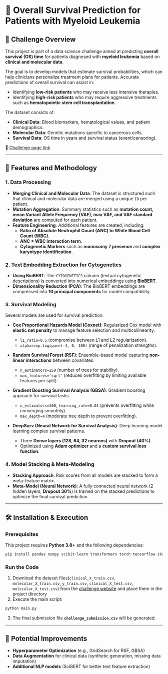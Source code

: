 # 🔬 Overall Survival Prediction for Patients with Myeloid Leukemia

## 📌 Challenge Overview

This project is part of a data science challenge aimed at predicting **overall survival (OS) time** for patients diagnosed with **myeloid leukemia** based on **clinical and molecular data**. 

The goal is to develop models that estimate survival probabilities, which can help clinicians personalize treatment plans for patients. Accurate predictions of overall survival can assist in:

- Identifying **low-risk patients** who may receive less intensive therapies.
- Identifying **high-risk patients** who may require aggressive treatments such as **hematopoietic stem cell transplantation**.

The dataset consists of:
- **Clinical Data**: Blood biomarkers, hematological values, and patient demographics.
- **Molecular Data**: Genetic mutations specific to cancerous cells.
- **Survival Data**: OS time in years and survival status (event/censoring).

🔗 [Challenge page link](https://challengedata.ens.fr/challenges/162)

---

## 🚀 Features and Methodology

### **1. Data Processing**
- **Merging Clinical and Molecular Data**: The dataset is structured such that clinical and molecular data are merged using a unique `ID` per patient.
- **Mutation Aggregation**: Summary statistics such as **mutation count, mean Variant Allele Frequency (VAF), max VAF, and VAF standard deviation** are computed for each patient.
- **Feature Engineering**: Additional features are created, including:
  - **Ratio of Absolute Neutrophil Count (ANC) to White Blood Cell Count (WBC)**.
  - **ANC * WBC interaction term**.
  - **Cytogenetic Markers** such as **monosomy 7 presence** and **complex karyotype identification**.

### **2. Text Embedding Extraction for Cytogenetics**
- **Using BioBERT**: The `CYTOGENETICS` column (textual cytogenetic descriptions) is converted into numerical embeddings using **BioBERT**.
- **Dimensionality Reduction (PCA)**: The BioBERT embeddings are compressed into **10 principal components** for model compatibility.

### **3. Survival Modeling**
Several models are used for survival prediction:

- **Cox Proportional Hazards Model (Coxnet)**: Regularized Cox model with **elastic net penalty** to manage feature selection and multicollinearity.
  - `l1_ratio=0.5` (compromise between L1 and L2 regularization).
  - `alphas=np.logspace(-4, 0, 100)` (range of penalization strengths).

- **Random Survival Forest (RSF)**: Ensemble-based model capturing **non-linear interactions** between covariates.
  - `n_estimators=250` (number of trees for stability).
  - `max_features='sqrt'` (reduces overfitting by limiting available features per split).

- **Gradient Boosting Survival Analysis (GBSA)**: Gradient boosting approach for survival tasks.
  - `n_estimators=300`, `learning_rate=0.01` (prevents overfitting while converging smoothly).
  - `max_depth=4` (moderate tree depth to prevent overfitting).

- **DeepSurv (Neural Network for Survival Analysis)**: Deep learning model learning complex survival patterns.
  - Three **Dense layers (128, 64, 32 neurons)** with **Dropout (40%)**.
  - Optimized using **Adam optimizer** and a **custom survival loss function**.

### **4. Model Stacking & Meta-Modeling**
- **Stacking Approach**: Risk scores from all models are stacked to form a meta-feature matrix.
- **Meta-Model (Neural Network)**: A fully connected neural network (2 hidden layers, **Dropout 30%**) is trained on the stacked predictions to optimize the final survival prediction.

---

## 🛠 Installation & Execution

### **Prerequisites**
This project requires **Python 3.8+** and the following dependencies:
```bash
pip install pandas numpy scikit-learn transformers torch tensorflow sksurv
```

### **Run the Code**
1. Download the dataset files(`clinical_X_train.csv`, `molecular_X_train.csv`, `y_train.csv`, `clinical_X_test.csv`, `molecular_X_test.csv`) from the [challenge website](https://challengedata.ens.fr/challenges/162) and place them in the project directory
2. Execute the main script:
```bash
python main.py
```
3. The final submission file **`challenge_submission.csv`** will be generated.

---

## 📌 Potential Improvements
- **Hyperparameter Optimization** (e.g., GridSearch for RSF, GBSA)
- **Data Augmentation** for clinical data (synthetic generation, missing data imputation)
- **Additional NLP models** (SciBERT for better text feature extraction)
